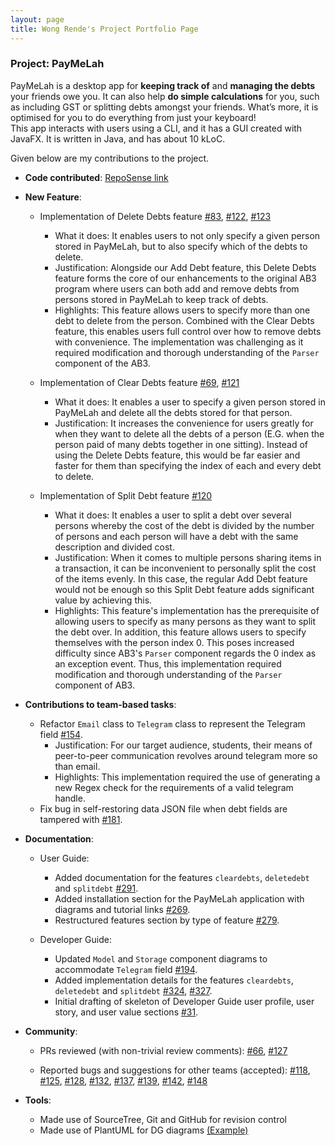 ```yaml
---
layout: page
title: Wong Rende's Project Portfolio Page
---
```


### Project: PayMeLah

PayMeLah is a desktop app for **keeping track of** and **managing the debts** your friends owe you.
It can also help **do simple calculations** for you, such as including GST or splitting debts amongst your friends.
What’s more, it is optimised for you to do everything from just your keyboard! <br>
This app interacts with users using a CLI, and it has a GUI created with JavaFX. It is written in Java, and has about 10 kLoC.


Given below are my contributions to the project.


* **Code contributed**: [RepoSense link](https://nus-cs2103-ay2223s1.github.io/tp-dashboard/?search=wr3nd3&breakdown=true)

* **New Feature**:
  * Implementation of Delete Debts feature [#83](https://github.com/AY2223S1-CS2103T-W13-3/tp/pull/83), [#122](https://github.com/AY2223S1-CS2103T-W13-3/tp/pull/122), [#123](https://github.com/AY2223S1-CS2103T-W13-3/tp/pull/123)
    * What it does: It enables users to not only specify a given person stored in PayMeLah, but to also specify
      which of the debts to delete.
    * Justification: Alongside our Add Debt feature, this Delete Debts feature forms the core of our enhancements to the
    original AB3 program where users can both add and remove debts from persons stored in PayMeLah to keep track of debts.
    * Highlights: This feature allows users to specify more than one debt to delete from the person. Combined with the
    Clear Debts feature, this enables users full control over how to remove debts with convenience. The implementation was
    challenging as it required modification and thorough understanding of the `Parser` component of the AB3.

  * Implementation of Clear Debts feature [#69](https://github.com/AY2223S1-CS2103T-W13-3/tp/pull/69), [#121](https://github.com/AY2223S1-CS2103T-W13-3/tp/pull/121)
    * What it does: It enables a user to specify a given person stored in PayMeLah and delete all the debts
    stored for that person.
    * Justification: It increases the convenience for users greatly for when they want to delete all the debts of a person
    (E.G. when the person paid of many debts together in one sitting). Instead of using the Delete Debts feature, this would be
    far easier and faster for them than specifying the index of each and every debt to delete.

  * Implementation of Split Debt feature [#120](https://github.com/AY2223S1-CS2103T-W13-3/tp/pull/120)
    * What it does: It enables a user to split a debt over several persons whereby the cost of the debt is divided
    by the number of persons and each person will have a debt with the same description and divided cost.
    * Justification: When it comes to multiple persons sharing items in a transaction, it can be inconvenient to
    personally split the cost of the items evenly. In this case, the regular Add Debt feature would not be enough
    so this Split Debt feature adds significant value by achieving this.
    * Highlights: This feature's implementation has the prerequisite of allowing users to specify as many persons
    as they want to split the debt over. In addition, this feature allows users to specify themselves with the
    person index 0. This poses increased difficulty since AB3's `Parser` component regards the 0 index as an exception
    event. Thus, this implementation required modification and thorough understanding of the `Parser` component of AB3.

* **Contributions to team-based tasks**:
    * Refactor `Email` class to `Telegram` class to represent the Telegram field [#154](https://github.com/AY2223S1-CS2103T-W13-3/tp/pull/154).
      * Justification: For our target audience, students, their means of peer-to-peer communication revolves around
      telegram more so than email.
      * Highlights: This implementation required the use of generating a new Regex check for the requirements of a valid
      telegram handle.
    * Fix bug in self-restoring data JSON file when debt fields are tampered with
  [#181](https://github.com/AY2223S1-CS2103T-W13-3/tp/pull/181).

* **Documentation**:
    * User Guide:
        * Added documentation for the features `cleardebts`, `deletedebt` and `splitdebt`
      [#291](https://github.com/AY2223S1-CS2103T-W13-3/tp/pull/291).
        * Added installation section for the PayMeLah application with diagrams and tutorial links
      [#269](https://github.com/AY2223S1-CS2103T-W13-3/tp/pull/269).
        * Restructured features section by type of feature
      [#279](https://github.com/AY2223S1-CS2103T-W13-3/tp/pull/279).

    * Developer Guide:
        * Updated `Model` and `Storage` component diagrams to accommodate `Telegram` field
      [#194](https://github.com/AY2223S1-CS2103T-W13-3/tp/pull/194).
        * Added implementation details for the features `cleardebts`, `deletedebt` and `splitdebt`
      [#324](https://github.com/AY2223S1-CS2103T-W13-3/tp/pull/324), [#327](https://github.com/AY2223S1-CS2103T-W13-3/tp/pull/327).
        * Initial drafting of skeleton of Developer Guide user profile, user story, and user value sections
      [#31](https://github.com/AY2223S1-CS2103T-W13-3/tp/pull/31).

* **Community**:
  * PRs reviewed (with non-trivial review comments):
  [#66](https://github.com/AY2223S1-CS2103T-W13-3/tp/pull/66),
    [#127](https://github.com/AY2223S1-CS2103T-W13-3/tp/pull/127)

  * Reported bugs and suggestions for other teams (accepted):
  [#118](https://github.com/AY2223S1-CS2103-F14-1/tp/issues/118),
  [#125](https://github.com/AY2223S1-CS2103-F14-1/tp/issues/125),
  [#128](https://github.com/AY2223S1-CS2103-F14-1/tp/issues/128),
  [#132](https://github.com/AY2223S1-CS2103-F14-1/tp/issues/132),
  [#137](https://github.com/AY2223S1-CS2103-F14-1/tp/issues/137),
  [#139](https://github.com/AY2223S1-CS2103-F14-1/tp/issues/139),
  [#142](https://github.com/AY2223S1-CS2103-F14-1/tp/issues/142),
  [#148](https://github.com/AY2223S1-CS2103-F14-1/tp/issues/148)

* **Tools**:
    * Made use of SourceTree, Git and GitHub for revision control
    * Made use of PlantUML for DG diagrams [(Example)](https://github.com/AY2223S1-CS2103T-W13-3/tp/pull/310)
